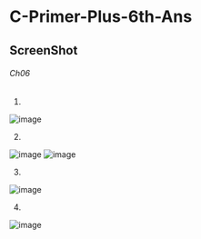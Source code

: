 # C-Primer-Plus-6th-Ans

## **ScreenShot**


###### Ch06

1.
![image](https://user-images.githubusercontent.com/65354319/122032763-8580cf80-ce02-11eb-89c3-6a6d2dced484.png)

2.
![image](https://user-images.githubusercontent.com/65354319/122032927-a9dcac00-ce02-11eb-8a0a-c48ca72ceca6.png)
![image](https://user-images.githubusercontent.com/65354319/122033095-cc6ec500-ce02-11eb-8959-83e27b26aad4.png)

3.
![image](https://user-images.githubusercontent.com/65354319/122033178-e01a2b80-ce02-11eb-806c-7cb25966b59a.png)

4.
![image](https://user-images.githubusercontent.com/65354319/122033291-f7f1af80-ce02-11eb-9a1a-e1db289435e2.png)
